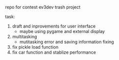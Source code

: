 repo for contest
ev3dev trash project 

task:
1. draft and inprovements for user interface
    - maybe using pygame and external display
2. multitasking
	- mutitasking error and saving information fixing
3. fix pickle load function
4. fix car function and stablize performance
